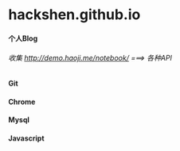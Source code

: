 # hackshen.github.io

#### 个人Blog

###### 收集 http://demo.haoji.me/notebook/ ===> 各种API

#### Git

#### Chrome

#### Mysql

#### Javascript